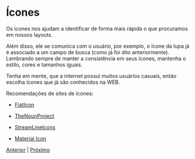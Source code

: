# Ícones

Os ícones nos ajudam a identificar de forma mais rápida o que procuramos em nossos layouts. 

Além disso, ele se comunica com o usuário, por exemplo, o ícone da lupa já é associado a um campo de busca (como já foi dito anteriormente).
Lembrando sempre de manter a consistência em seus ícones, mantenha o estilo, cores e tamanhos iguais.

Tenha em mente, que a internet possui muitos usuários casuais, então escolha ícones que já são conhecidos na WEB.  

Recomendações de sites de ícones:

- [FlatIcon](http://flaticon.com/)

- [TheNounProject](https://thenounproject.com/) 

- [StreamLineIcons](https://streamlineicons.com/)

- [Material Icon](https://material.io/resources/icons/?style=baseline)

[Anterior](https://github.com/luanpanno/ui4noobs/blob/master/12-Prot%C3%B3tipos/Prototipos.md) | [Próximo](https://github.com/luanpanno/ui4noobs/blob/master/14-Grids-e-Alinhamento/Grids-e-Alinhamento.md)